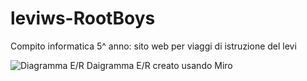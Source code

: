 # leviws-RootBoys
Compito informatica 5^ anno: sito web per viaggi di istruzione del levi

![Diagramma E/R](https://i.imgur.com/yjL1hgU.png)
Daigramma E/R creato usando Miro
